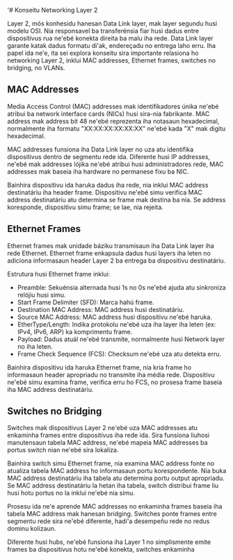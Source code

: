 '# Konseitu Networking Layer 2

Layer 2, mós konhesidu hanesan Data Link layer, mak layer segundu husi modelu OSI. Nia responsavel ba transferénsia fiar husi dadus entre dispositivus rua ne'ebé konekta direita ba malu iha rede. Data Link layer garante katak dadus formatu di'ak, endereçadu no entrega laho erru. Iha papel ida ne'e, ita sei explora konseitu sira importante relasiona ho networking Layer 2, inklui MAC addresses, Ethernet frames, switches no bridging, no VLANs.

## MAC Addresses

Media Access Control (MAC) addresses mak identifikadores únika ne'ebé atribui ba network interface cards (NICs) husi sira-nia fabrikante. MAC address mak address bit 48 ne'ebé reprezenta iha notasaun hexadecimal, normalmente iha formatu "XX:XX:XX:XX:XX:XX" ne'ebé kada "X" mak digitu hexadecimal.

MAC addresses funsiona iha Data Link layer no uza atu identifika dispositivus dentro de segmentu rede ida. Diferente husi IP addresses, ne'ebé mak addresses lójika ne'ebé atribui husi administradores rede, MAC addresses mak baseia iha hardware no permanese fixu ba NIC.

Bainhira dispositivu ida haruka dadus iha rede, nia inklui MAC address destinatáriu iha header frame. Dispositivu ne'ebé simu verifica MAC address destinatáriu atu determina se frame mak destina ba nia. Se address koresponde, dispositivu simu frame; se lae, nia rejeita.

## Ethernet Frames

Ethernet frames mak unidade báziku transmisaun iha Data Link layer iha rede Ethernet. Ethernet frame enkapsula dadus husi layers iha leten no adiciona informasaun header Layer 2 ba entrega ba dispositivu destinatáriu.

Estrutura husi Ethernet frame inklui:

- Preamble: Sekuénsia alternada husi 1s no 0s ne'ebé ajuda atu sinkroniza relójiu husi simu.
- Start Frame Delimiter (SFD): Marca hahú frame.
- Destination MAC Address: MAC address husi destinatáriu.
- Source MAC Address: MAC address husi dispositivu ne'ebé haruka.
- EtherType/Length: Indika protokolu ne'ebé uza iha layer iha leten (ex: IPv4, IPv6, ARP) ka komprimentu frame.
- Payload: Dadus atuál ne'ebé transmite, normalmente husi Network layer no iha leten.
- Frame Check Sequence (FCS): Checksum ne'ebé uza atu detekta erru.

Bainhira dispositivu ida haruka Ethernet frame, nia kria frame ho informasaun header apropriadu no transmite iha média rede. Dispositivu ne'ebé simu examina frame, verifica erru ho FCS, no prosesa frame baseia iha MAC address destinatáriu.

## Switches no Bridging

Switches mak dispositivus Layer 2 ne'ebé uza MAC addresses atu enkaminha frames entre dispositivus iha rede ida. Sira funsiona liuhosi manutensaun tabela MAC address, ne'ebé mapeia MAC addresses ba portus switch nian ne'ebé sira lokaliza.

Bainhira switch simu Ethernet frame, nia examina MAC address fonte no atualiza tabela MAC address ho informasaun portu korespondente. Nia buka MAC address destinatáriu iha tabela atu determina portu output apropriadu. Se MAC address destinatáriu la hetan iha tabela, switch distribui frame liu husi hotu portus no la inklui ne'ebé nia simu.

Prosesu ida ne'e aprende MAC addresses no enkaminha frames baseia iha tabela MAC address mak hanesan bridging. Switches ponte frames entre segmentu rede sira ne'ebé diferente, hadi'a desempeñu rede no redus dominu kolizaun.

Diferente husi hubs, ne'ebé funsiona iha Layer 1 no simplismente emite frames ba dispositivus hotu ne'ebé konekta, switches enkaminha